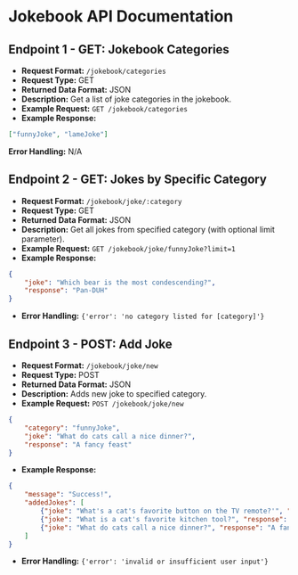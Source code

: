 # Jokebook API Documentation

## Endpoint 1 - GET: Jokebook Categories

- **Request Format:** `/jokebook/categories`
- **Request Type:** GET
- **Returned Data Format:** JSON
- **Description:** Get a list of joke categories in the jokebook.<br>
- **Example Request:** `GET /jokebook/categories`
- **Example Response:** 
```json
["funnyJoke", "lameJoke"]
```
**Error Handling:** N/A


## Endpoint 2 - GET: Jokes by Specific Category

- **Request Format:** `/jokebook/joke/:category`
- **Request Type:** GET
- **Returned Data Format:** JSON
- **Description:** Get all jokes from specified category (with optional limit parameter).
- **Example Request:** `GET /jokebook/joke/funnyJoke?limit=1`
- **Example Response:** 
```json
{
    "joke": "Which bear is the most condescending?",
    "response": "Pan-DUH"
}
```
- **Error Handling:** 
`{'error': 'no category listed for [category]'}`


## Endpoint 3 - POST: Add Joke

- **Request Format:** `/jokebook/joke/new`
- **Request Type:** POST
- **Returned Data Format:** JSON
- **Description:** Adds new joke to specified category.
- **Example Request:** `POST /jokebook/joke/new`
```json
{
    "category": "funnyJoke",
    "joke": "What do cats call a nice dinner?",
    "response": "A fancy feast"
}
```
- **Example Response:** 
```json
{
    "message": "Success!",
    "addedJokes": [
        {"joke": "What's a cat's favorite button on the TV remote?'", "response": "Paws"},
        {"joke": "What is a cat's favorite kitchen tool?", "response": "A whisker"},
        {"joke": "What do cats call a nice dinner?", "response": "A fancy feast"}
    ]
}
```
- **Error Handling:** 
`{'error': 'invalid or insufficient user input'}`